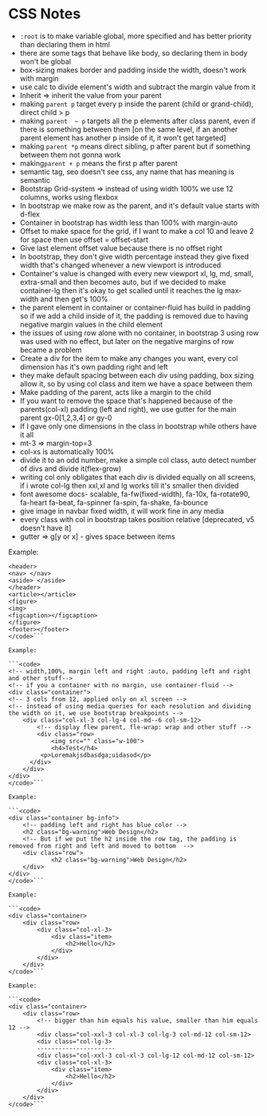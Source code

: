 # CSS Notes

- ```:root``` is to make variable global, more specified and has better priority than declaring them in html
- there are some tags that behave like body, so declaring them in body won't be global
- box-sizing makes border and padding inside the width, doesn't work with margin
- use calc to divide element's width and subtract the margin value from it
- Inherit => inherit the value from your parent
- making ``` parent p ``` target every p inside the parent (child or grand-child), direct child > p
- making ```parent  ~ p``` targets all the p elements after class parent, even if there is something between them [on the same level, if an another parent element has another p inside of it, it won't get targeted]
- making ```parent *p``` means direct sibling, p after parent but if something between them not gonna work
- making```parent + p``` means the first p after parent
- semantic tag, seo doesn't see css, any name that has meaning is semantic
- Bootstrap Grid-system => instead of using width 100% we use 12 columns, works using flexbox
- In bootstrap we make row as the parent, and it's default value starts with d-flex
- Container in bootstrap has width less than 100% with margin-auto
- Offset to make space for the grid, if I want to make a col 10 and leave 2 for space then use offset = offset-start
- Give last element offset value because there is no offset right
- In bootstrap, they don't give width percentage instead they give fixed width that's changed whenever a new viewport is introduced
- Container's value is changed with every new viewport xl, lg, md, small, extra-small and then becomes auto, but if we decided to make container-lg then it's okay to get scalled until it reaches the lg max-width and then get's 100%
- the parent element in container or container-fluid has build in padding so if we add a child inside of it, the padding is removed due to having negative margin values in the child element
- the issues of using row alone with no container, in bootstrap 3 using row was used with no effect, but later on the negative margins of row became a problem
- Create a div for the item to make any changes you want, every col dimension has it's own padding right and left
- they make default spacing between each div using padding, box sizing allow it, so by using col class and item we have a space between them
- Make padding of the parent, acts like a margin to the child
- If you want to remove the space that's happened because of the parents(col-xl) padding (left and right), we use gutter for the main parent gx-0[1,2,3,4] or gy-0
- If I gave only one dimensions in the class in bootstrap while others have it all
- mt-3 => margin-top=3
- col-xs is automatically 100%
- divide it to an odd number, make a simple col class, auto detect number of divs and divide it(flex-grow)
- writing col only obligates that each div is divided equally on all screens, if i wrote col-lg then xxl,xl and lg works till it's smaller then divided
- font awesome docs- scalable, fa-fw(fixed-width),  fa-10x, fa-rotate90, fa-heart fa-beat, fa-spinner fa-spin, fa-shake, fa-bounce
- give image in navbar fixed width, it will work fine in any media
- every class with col in bootstrap takes position relative [deprecated, v5 doesn't have it]
- gutter => g[y or x] - gives space between items

Example:

```<code>
<header>
<nav> </nav>
<aside> </aside>
</header>
<article></article>
<figure>
<img>
<figcaption></figcaption>
</figure>
<footer></footer>
</code>```

Example:

```<code>
<!-- width,100%, margin left and right :auto, padding left and right and other stuff-->
<!-- if you a container with no margin, use container-fluid -->
<div class="container">
<!-- 3 cols from 12, applied only on xl screen -->
<!-- instead of using media queries for each resolution and dividing the width on it, we use bootstrap breakpoints -->
    <div class="col-xl-3 col-lg-4 col-md--6 col-sm-12>
        <!-- display flew parent, fle-wrap: wrap and other stuff -->
        <div class="row>
            <img src="" class="w-100">
            <h4>Test</h4>
         <p>Loremakjsdbasdga;uidasod</p>
      </div>
    </div>
</div>
</code>```

Example:

```<code>
<div class="container bg-info">
    <!-- padding left and right has blue color -->
    <h2 class="bg-warning">Web Design</h2>
    <!-- But if we put the h2 inside the row tag, the padding is removed from right and left and moved to bottom  -->
    <div class="row">
            <h2 class="bg-warning">Web Design</h2>
    </div>
</div>
</code>```

Example:

```<code>
<div class="container>
    <div class="row>
        <div class="col-xl-3>
            <div class="item>
                <h2>Hello</h2>
            </div>
        </div>
    </div>
</code>```

Example:

```<code>
<div class="container>
    <div class="row>
        <!-- bigger than him equals his value, smaller than him equals 12 -->
        <div class="col-xxl-3 col-xl-3 col-lg-3 col-md-12 col-sm-12>
        <div class="col-lg-3>
        ----------------------
        <div class="col-xxl-3 col-xl-3 col-lg-12 col-md-12 col-sm-12>
        <div class="col-xl-3>
            <div class="item>
                <h2>Hello</h2>
            </div>
        </div>
    </div>
</code>```
